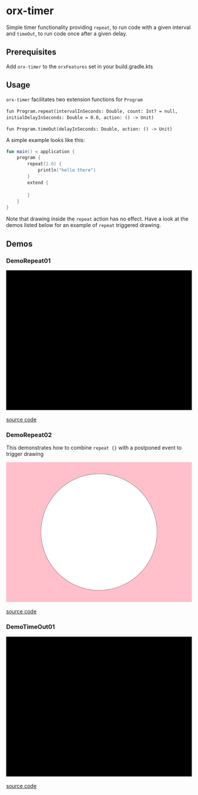 # orx-timer

Simple timer functionality providing `repeat`, to run code with a given interval
and `timeOut`, to run code once after a given delay.

## Prerequisites

Add `orx-timer` to the `orxFeatures` set in your build.gradle.kts

## Usage

`orx-timer` facilitates two extension functions for `Program`

`fun Program.repeat(intervalInSeconds: Double, count: Int? = null, initialDelayInSeconds: Double = 0.0, action: () -> Unit)`

`fun Program.timeOut(delayInSeconds: Double, action: () -> Unit)`

A simple example looks like this:

```kotlin
fun main() = application {
    program {
        repeat(2.0) {
            println("hello there")
        }
        extend {

        }
    }
}
```

Note that drawing inside the `repeat` action has no effect. Have a look at the demos listed below for an example of
`repeat` triggered drawing.

<!-- __demos__ -->
## Demos
### DemoRepeat01



![DemoRepeat01Kt](https://raw.githubusercontent.com/openrndr/orx/media/orx-timer/images/DemoRepeat01Kt.png)

[source code](src/demo/kotlin/DemoRepeat01.kt)

### DemoRepeat02

This demonstrates how to combine `repeat {}` with a postponed event to trigger drawing

![DemoRepeat02Kt](https://raw.githubusercontent.com/openrndr/orx/media/orx-timer/images/DemoRepeat02Kt.png)

[source code](src/demo/kotlin/DemoRepeat02.kt)

### DemoTimeOut01



![DemoTimeOut01Kt](https://raw.githubusercontent.com/openrndr/orx/media/orx-timer/images/DemoTimeOut01Kt.png)

[source code](src/demo/kotlin/DemoTimeOut01.kt)
